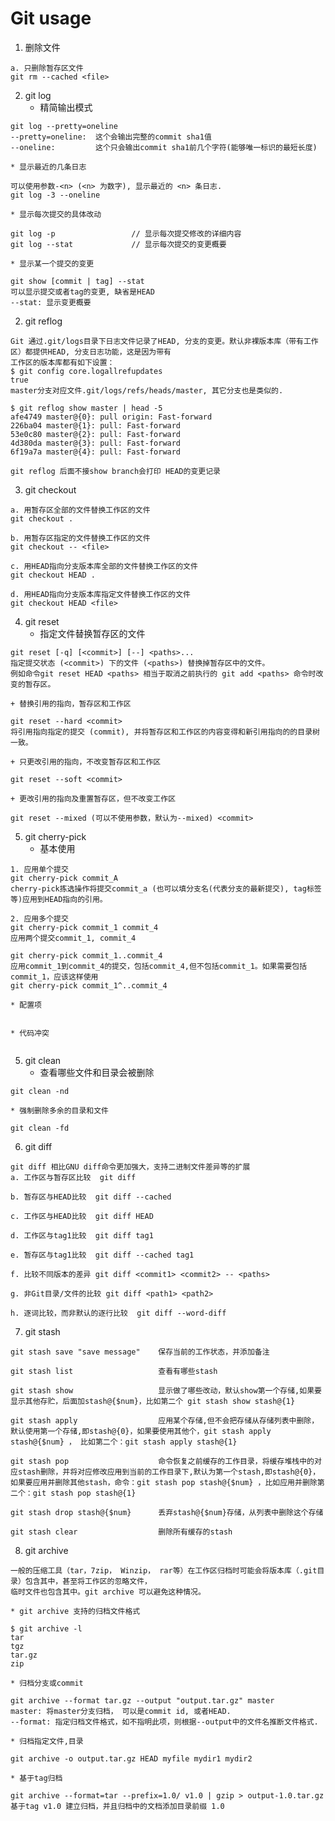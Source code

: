 <h1>Git usage</h1>

1. 删除文件
```
a. 只删除暂存区文件
git rm --cached <file>
```

2. git log
    * 精简输出模式
```
git log --pretty=oneline
--pretty=oneline:  这个会输出完整的commit sha1值
--oneline:         这个只会输出commit sha1前几个字符(能够唯一标识的最短长度)
```
    * 显示最近的几条日志
```
可以使用参数-<n> (<n> 为数字), 显示最近的 <n> 条日志.
git log -3 --oneline
```
    * 显示每次提交的具体改动
```
git log -p                 // 显示每次提交修改的详细内容
git log --stat             // 显示每次提交的变更概要
```
    * 显示某一个提交的变更
```
git show [commit | tag] --stat   
可以显示提交或者tag的变更, 缺省是HEAD
--stat: 显示变更概要
```

2. git reflog
```
Git 通过.git/logs目录下日志文件记录了HEAD, 分支的变更。默认非裸版本库（带有工作区）都提供HEAD, 分支日志功能，这是因为带有
工作区的版本库都有如下设置：
$ git config core.logallrefupdates
true
master分支对应文件.git/logs/refs/heads/master, 其它分支也是类似的.

$ git reflog show master | head -5
afe4749 master@{0}: pull origin: Fast-forward
226ba04 master@{1}: pull: Fast-forward
53e0c80 master@{2}: pull: Fast-forward
4d380da master@{3}: pull: Fast-forward
6f19a7a master@{4}: pull: Fast-forward

git reflog 后面不接show branch会打印 HEAD的变更记录
```


3. git checkout
```
a. 用暂存区全部的文件替换工作区的文件
git checkout .

b. 用暂存区指定的文件替换工作区的文件
git checkout -- <file>

c. 用HEAD指向分支版本库全部的文件替换工作区的文件
git checkout HEAD .

d. 用HEAD指向分支版本库指定文件替换工作区的文件
git checkout HEAD <file>
```

4. git reset
    + 指定文件替换暂存区的文件
```
git reset [-q] [<commit>] [--] <paths>...
指定提交状态 (<commit>) 下的文件 (<paths>) 替换掉暂存区中的文件。
例如命令git reset HEAD <paths> 相当于取消之前执行的 git add <paths> 命令时改变的暂存区。
```
    + 替换引用的指向，暂存区和工作区
```
git reset --hard <commit> 
将引用指向指定的提交 (commit), 并将暂存区和工作区的内容变得和新引用指向的的目录树一致。
```
    + 只更改引用的指向，不改变暂存区和工作区
```
git reset --soft <commit>
```
    + 更改引用的指向及重置暂存区，但不改变工作区
```
git reset --mixed (可以不使用参数，默认为--mixed) <commit>
```

5. git cherry-pick 
    * 基本使用
```
1. 应用单个提交
git cherry-pick commit_A
cherry-pick拣选操作将提交commit_a (也可以填分支名(代表分支的最新提交), tag标签等)应用到HEAD指向的引用。

2. 应用多个提交
git cherry-pick commit_1 commit_4
应用两个提交commit_1, commit_4

git cherry-pick commit_1..commit_4
应用commit_1到commit_4的提交，包括commit_4,但不包括commit_1。如果需要包括commit_1，应该这样使用
git cherry-pick commit_1^..commit_4
```
    * 配置项
```

```

    * 代码冲突
```

```

5. git clean
    * 查看哪些文件和目录会被删除
```
git clean -nd
```
    * 强制删除多余的目录和文件
```
git clean -fd
```

6. git diff
```
git diff 相比GNU diff命令更加强大，支持二进制文件差异等的扩展
a. 工作区与暂存区比较  git diff

b. 暂存区与HEAD比较  git diff --cached

c. 工作区与HEAD比较  git diff HEAD

d. 工作区与tag1比较  git diff tag1

e. 暂存区与tag1比较  git diff --cached tag1

f. 比较不同版本的差异 git diff <commit1> <commit2> -- <paths>

g. 非Git目录/文件的比较 git diff <path1> <path2>

h. 逐词比较，而非默认的逐行比较  git diff --word-diff
```

7. git stash
```
git stash save "save message"    保存当前的工作状态，并添加备注

git stash list                   查看有哪些stash

git stash show                   显示做了哪些改动，默认show第一个存储,如果要显示其他存贮，后面加stash@{$num}，比如第二个 git stash show stash@{1}

git stash apply                  应用某个存储,但不会把存储从存储列表中删除，默认使用第一个存储,即stash@{0}，如果要使用其他个，git stash apply stash@{$num} ， 比如第二个：git stash apply stash@{1} 

git stash pop                    命令恢复之前缓存的工作目录，将缓存堆栈中的对应stash删除，并将对应修改应用到当前的工作目录下,默认为第一个stash,即stash@{0}，如果要应用并删除其他stash，命令：git stash pop stash@{$num} ，比如应用并删除第二个：git stash pop stash@{1}

git stash drop stash@{$num}      丢弃stash@{$num}存储，从列表中删除这个存储

git stash clear                  删除所有缓存的stash
```

8. git archive
```
一般的压缩工具（tar，7zip， Winzip， rar等）在工作区归档时可能会将版本库（.git目录）包含其中，甚至将工作区的忽略文件，
临时文件也包含其中。git archive 可以避免这种情况。
```
    * git archive 支持的归档文件格式
```
$ git archive -l
tar
tgz
tar.gz
zip
```
    * 归档分支或commit
```
git archive --format tar.gz --output "output.tar.gz" master
master: 将master分支归档， 可以是commit id, 或者HEAD.
--format: 指定归档文件格式，如不指明此项，则根据--output中的文件名推断文件格式.
```
    * 归档指定文件,目录
```
git archive -o output.tar.gz HEAD myfile mydir1 mydir2
```
    * 基于tag归档
```
git archive --format=tar --prefix=1.0/ v1.0 | gzip > output-1.0.tar.gz
基于tag v1.0 建立归档，并且归档中的文档添加目录前缀 1.0
```





